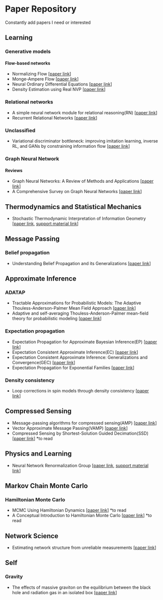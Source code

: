 # Paper Repository
Constantly add papers I need or interested

## Learning

### Generative models

#### Flow-based networks

- Normalizing Flow [[paper link](https://arxiv.org/abs/1505.05770)]
- Monge-Ampere Flow [[paper link](https://arxiv.org/abs/1809.10188)]
- Neural Ordinary Differential Equations [[paper link](https://arxiv.org/abs/1806.07366)]
- Density Estimation using Real NVP [[paper link](https://arxiv.org/pdf/1605.08803.pdf)]

### Relational networks

- A simple neural network module for relational reasoning(RN) [[paper link](https://arxiv.org/abs/1706.01427)]
- Recurrent Relational Networks [[paper link](https://arxiv.org/abs/1711.08028)]

### Unclassified

- Variational discriminator bottleneck: improving imitation learning, inverse RL, and GANs by constraining information flow [[paper link](https://arxiv.org/abs/1810.00821)]

### Graph Neural Network

#### Reviews
- Graph Neural Networks: A Review of Methods and Applications [[paper link](https://arxiv.org/abs/1812.08434)]
- A Comprehensive Survey on Graph Neural Networks [[paper link](https://arxiv.org/pdf/1901.00596v1.pdf)]


## Thermodynamics and Statistical Mechanics

- Stochastic Thermodynamic Interpretation of Information Geometry [[paper link](https://journals.aps.org/prl/pdf/10.1103/PhysRevLett.121.030605), [support material link](https://journals.aps.org/prl/supplemental/10.1103/PhysRevLett.121.030605/supplemenatry_information.pdf)]

## Message Passing

### Belief propagation

- Understanding Belief Propagation and its Generalizations [[paper link](http://www.merl.com/publications/TR2001-22)]


## Approximate Inference

### ADATAP
- Tractable Approximations for Probabilistic Models: The Adaptive Thouless-Anderson-Palmer Mean Field Approach [[paper link](https://journals.aps.org/prl/pdf/10.1103/PhysRevLett.86.3695)]
- Adaptive and self-averaging Thouless-Anderson-Palmer mean-field theory
for probabilistic modeling [[paper link](https://journals.aps.org/pre/pdf/10.1103/PhysRevE.64.056131)]

### Expectation propagation

- Expectation Propagation for Approximate Bayesian Inference(EP) [[paper link](https://tminka.github.io/papers/ep/minka-ep-uai.pdf)]
- Expectation Consistent Approximate Inference(EC) [[paper link](http://www.jmlr.org/papers/volume6/opper05a/opper05a.pdf)]
- Expectation Consistent Approximate Inference:
Generalizations and Convergence(GEC) [[paper link](https://arxiv.org/pdf/1602.07795.pdf)]
- Expectation Propagation for Exponential Families [[paper link](https://infoscience.epfl.ch/record/161464/files/epexpfam.pdf)]

### Density consistency

- Loop corrections in spin models through density consistency [[paper link](https://arxiv.org/abs/1810.10602)]


## Compressed Sensing

- Message-passing algorithms for compressed sensing(AMP) [[paper link](https://www.pnas.org/content/pnas/106/45/18914.full.pdf)]
- Vector Approximate Message Passing(VAMP) [[paper link](https://arxiv.org/abs/1610.03082)]
- Compressed Sensing by Shortest-Solution Guided Decimation(SSD) [[paper link](https://ieeexplore.ieee.org/stamp/stamp.jsp?arnumber=8262619)] *to read


## Physics and Learning

- Neural Network Renormalization Group [[paper link](https://journals.aps.org/prl/pdf/10.1103/PhysRevLett.121.260601), [support material link](https://journals.aps.org/prl/supplemental/10.1103/PhysRevLett.121.260601/SM.pdf)]


## Markov Chain Monte Carlo

### Hamiltonian Monte Carlo

- MCMC Using Hamiltonian Dynamics [[paper link](http://www.mcmchandbook.net/HandbookChapter5.pdf)] *to read
- A Conceptual Introduction to Hamiltonian Monte Carlo [[paper link](https://arxiv.org/abs/1701.02434)] *to read

## Network Science

- Estimating network structure from unreliable measurements [[paper link](https://journals.aps.org/pre/pdf/10.1103/PhysRevE.98.062321)]

## Self
### Gravity
- The effects of massive graviton on the equilibrium between the black hole and radiation gas in an isolated box [[paper link](https://www.sciencedirect.com/science/article/pii/S0370269317305750)]